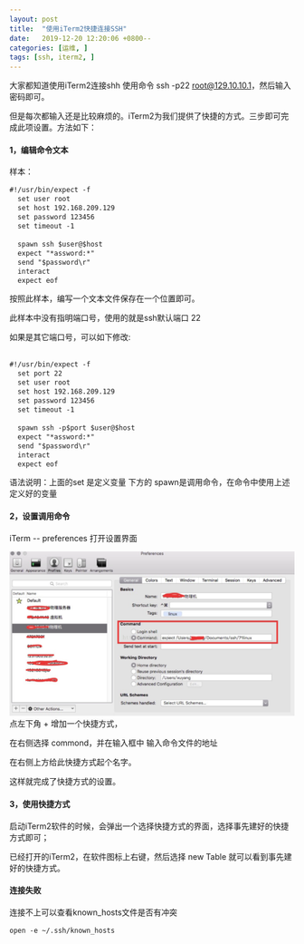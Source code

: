 ```yaml
---
layout: post
title:  "使用iTerm2快捷连接SSH"
date:   2019-12-20 12:20:06 +0800--
categories: [运维, ]
tags: [ssh, iterm2, ] 
---
```


大家都知道使用iTerm2连接shh 使用命令 ssh -p22 root@129.10.10.1，然后输入密码即可。

但是每次都输入还是比较麻烦的。iTerm2为我们提供了快捷的方式。三步即可完成此项设置。方法如下：

#### 1，编辑命令文本

样本：

```
#!/usr/bin/expect -f
  set user root
  set host 192.168.209.129
  set password 123456
  set timeout -1
 
  spawn ssh $user@$host
  expect "*assword:*"
  send "$password\r"
  interact
  expect eof
```

按照此样本，编写一个文本文件保存在一个位置即可。

此样本中没有指明端口号，使用的就是ssh默认端口 22

如果是其它端口号，可以如下修改:

```

#!/usr/bin/expect -f
  set port 22
  set user root
  set host 192.168.209.129
  set password 123456
  set timeout -1
 
  spawn ssh -p$port $user@$host
  expect "*assword:*"
  send "$password\r"
  interact
  expect eof
```

语法说明：上面的set 是定义变量
下方的 spawn是调用命令，在命令中使用上述定义好的变量



#### 2，设置调用命令

iTerm -- preferences 打开设置界面

![image-20200306181716114](/assets/imgs/image-20200306181716114.png)点左下角 + 增加一个快捷方式，

在右侧选择 commond，并在输入框中 输入命令文件的地址

在右侧上方给此快捷方式起个名字。

这样就完成了快捷方式的设置。



#### 3，使用快捷方式

启动iTerm2软件的时候，会弹出一个选择快捷方式的界面，选择事先建好的快捷方式即可；

已经打开的iTerm2，在软件图标上右键，然后选择 new Table 就可以看到事先建好的快捷方式。



#### 连接失败

连接不上可以查看known_hosts文件是否有冲突

```shell
open -e ~/.ssh/known_hosts
```

